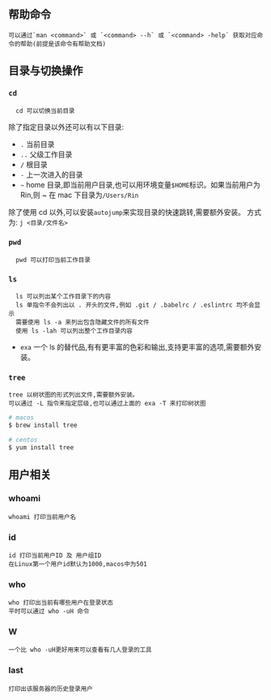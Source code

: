 ## 帮助命令

    可以通过`man <command>` 或 `<command> --h` 或 `<command> -help` 获取对应命令的帮助(前提是该命令有帮助文档)

## 目录与切换操作

### `cd`

      cd 可以切换当前目录

除了指定目录以外还可以有以下目录:

- `.` 当前目录
- `..` 父级工作目录
- `/` 根目录
- `-` 上一次进入的目录
- `~` home 目录,即当前用户目录,也可以用环境变量`$HOME`标识。如果当前用户为 Rin,则 ~ 在 mac 下目录为`/Users/Rin`

除了使用 cd 以外,可以安装`autojump`来实现目录的快速跳转,需要额外安装。
方式为: `j <目录/文件名>`

### `pwd`

      pwd 可以打印当前工作目录

### `ls`

      ls 可以列出某个工作目录下的内容
      ls 单指令不会列出以 . 开头的文件,例如 .git / .babelrc / .eslintrc 均不会显示
      需要使用 ls -a 来列出包含隐藏文件的所有文件
      使用 ls -lah 可以列出整个工作目录内容

- `exa` 一个 ls 的替代品,有有更丰富的色彩和输出,支持更丰富的选项,需要额外安装。

### `tree`

    tree 以树状图的形式列出文件,需要额外安装。
    可以通过 -L 指令来指定层级,也可以通过上面的 exa -T 来打印树状图

```Bash
# macos
$ brew install tree

# centos
$ yum install tree
```

## 用户相关

### whoami

    whoami 打印当前用户名

### id

    id 打印当前用户ID 及 用户组ID
    在Linux第一个用户id默认为1000,macos中为501

### who

    who 打印出当前有哪些用户在登录状态
    平时可以通过 who -uH 命令

### W

    一个比 who -uH更好用来可以查看有几人登录的工具

### last

    打印出该服务器的历史登录用户
